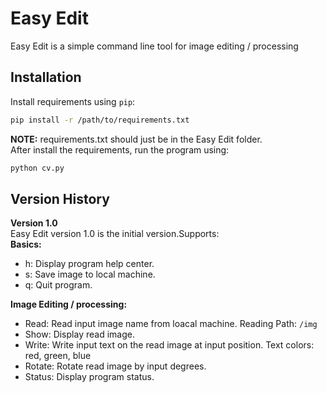 # Easy Edit
Easy Edit is a simple command line tool for image editing / processing
## Installation
Install requirements using `pip`:
```bash
pip install -r /path/to/requirements.txt
```
**NOTE:** requirements.txt should just be in the Easy Edit folder. <br />
After install the requirements, run the program using:
```bash
python cv.py
```
## Version History
**Version 1.0** <br />
Easy Edit version 1.0 is the initial version.Supports: <br />
**Basics:**
* h: Display program help center.
* s: Save image to local machine.
* q: Quit program.


**Image Editing / processing:**
* Read: Read input image name from loacal machine. Reading Path: `/img`
* Show: Display read image. 
* Write: Write input text on the read image at input position. Text colors: red, green, blue
* Rotate: Rotate read image by input degrees.
* Status: Display program status. 
